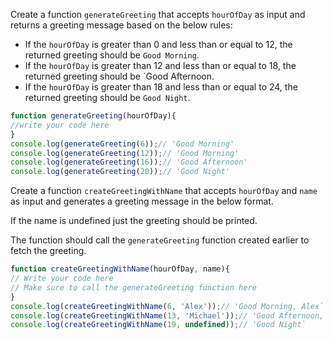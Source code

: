 Create a function `generateGreeting` that accepts `hourOfDay` as input and returns a greeting message based on the below rules:
- If the `hourOfDay` is greater than  0 and less than or equal to  12, the returned greeting should be `Good Morning`.
- If the `hourOfDay` is greater than 12 and less than or equal to 18, the returned greeting should be `Good Afternoon.
- If the `hourOfDay` is greater than 18 and less than or equal to 24, the returned greeting should be `Good Night`.

```js
function generateGreeting(hourOfDay){
//write your code here
}
console.log(generateGreeting(6));// 'Good Morning'
console.log(generateGreeting(12));// 'Good Morning'
console.log(generateGreeting(16));// 'Good Afternoon'
console.log(generateGreeting(20));// 'Good Night'
```
Create a function `createGreetingWithName` that accepts `hourOfDay` and `name` as input and generates a greeting message in the below format.

If the name is undefined just the greeting should be printed.

The function should call the `generateGreeting` function created earlier to fetch the greeting.

```js
function createGreetingWithName(hourOfDay, name){
// Write your code here
// Make sure to call the generateGreeting function here
}
console.log(createGreetingWithName(6, 'Alex'));// 'Good Morning, Alex`
console.log(createGreetingWithName(13, 'Michael'));// 'Good Afternoon, Michael`
console.log(createGreetingWithName(19, undefined));// 'Good Night`
```
